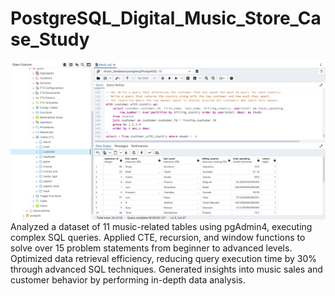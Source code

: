 # PostgreSQL_Digital_Music_Store_Case_Study
 ![Dashboard](Screenshot%20(43).png)
Analyzed a dataset of 11 music-related tables using pgAdmin4, executing complex SQL queries. Applied CTE, recursion, and window functions to solve over 15 problem statements from beginner to advanced levels. Optimized data retrieval efficiency, reducing query execution time by 30% through advanced SQL techniques. Generated insights into music sales and customer behavior by performing in-depth data analysis.